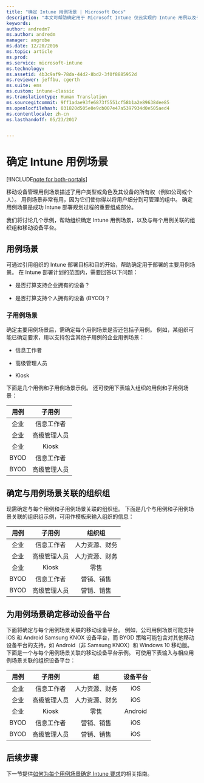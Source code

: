 ```yaml
---
title: "确定 Intune 用例场景 | Microsoft Docs"
description: "本文可帮助确定用于 Microsoft Intune 仅云实现的 Intune 用例以及子用例场景。"
keywords: 
author: andredm7
ms.author: andredm
manager: angrobe
ms.date: 12/20/2016
ms.topic: article
ms.prod: 
ms.service: microsoft-intune
ms.technology: 
ms.assetid: 4b3c9af9-78da-44d2-8bd2-3f0f8885952d
ms.reviewer: jeffbu, cgerth
ms.suite: ems
ms.custom: intune-classic
ms.translationtype: Human Translation
ms.sourcegitcommit: 9ff1adae93fe6873f5551cf58b1a2e89638dee85
ms.openlocfilehash: 031820d505e0e9cb007e47a5397934d0e505aed4
ms.contentlocale: zh-cn
ms.lasthandoff: 05/23/2017


---
```


# <a name="identify-intune-use-case-scenarios"></a>确定 Intune 用例场景

[!INCLUDE[note for both-portals](../includes/note-for-both-portals.md)]

移动设备管理用例场景描述了用户类型或角色及其设备的所有权（例如公司或个人）。 用例场景非常有用，因为它们使你得以将用户细分到可管理的组中。 确定用例场景是成功 Intune 部署规划过程的重要组成部分。

我们将讨论几个示例，帮助组织确定 Intune 用例场景，以及与每个用例关联的组织组和移动设备平台。

## <a name="use-case-scenarios"></a>用例场景

可通过引用组织的 Intune 部署目标和目的开始，帮助确定用于部署的主要用例场景。 在 Intune 部署计划的范围内，需要回答以下问题：

-   是否打算支持企业拥有的设备？

-   是否打算支持个人拥有的设备 (BYOD)？

### <a name="sub-use-case-scenarios"></a>子用例场景

确定主要用例场景后，需确定每个用例场景是否还包括子用例。 例如，某组织可能已确定要求，用以支持包含其他子用例的企业用例场景：

-   信息工作者

-   高级管理人员

-   Kiosk

下面是几个用例和子用例场景示例。 还可使用下表输入组织的用例和子用例场景：

| **用例** | **子用例** |
|:---:|:---:|
| 企业 | 信息工作者 |              
| 企业 | 高级管理人员 |           
| 企业 | Kiosk |
| BYOD | 信息工作者 |           
| BYOD | 高级管理人员 |

## <a name="identify-organizational-groups-associated-with-use-case-scenarios"></a>确定与用例场景关联的组织组

现需确定与每个用例和子用例场景关联的组织组。 下面是几个与用例和子用例场景关联的组织组示例，可用作模板来输入组织的信息：

| **用例** | **子用例** | **组织组** |
|:---:|:---:|:---:|
| 企业 | 信息工作者 | 人力资源、财务 |               
| 企业 | 高级管理人员 | 人力资源、财务 |            
| 企业 | Kiosk | 零售 |
| BYOD | 信息工作者 | 营销、销售 |            
| BYOD | 高级管理人员 | 营销、销售 |

## <a name="identify-mobile-device-platforms-for-use-case-scenarios"></a>为用例场景确定移动设备平台

下面将确定与每个用例场景关联的移动设备平台。 例如，公司用例场景可能支持 iOS 和 Android Samsung KNOX 设备平台，而 BYOD 策略可能包含对其他移动设备平台的支持，如 Android（非 Samsung KNOX）和 Windows 10 移动版。 下面是一个与每个用例场景关联的移动设备平台示例。 可使用下表输入与相应用例场景关联的组织设备平台：

| **用例** | **子用例** | **组** | **设备平台** |   
|:---:|:---:|:---:|:---:|
| 企业 | 信息工作者 | 人力资源、财务 | iOS |                                                           
| 企业 | 高级管理人员 | 人力资源、财务 | iOS |                                                           
| 企业 | Kiosk | 零售 | Android |
| BYOD | 信息工作者 | 营销、销售 | iOS |                                                           
| BYOD | 高级管理人员 | 营销、销售 | iOS |

## <a name="next-steps"></a>后续步骤

下一节提供[如何为每个用例场景确定 Intune 要求](section-3-determine-use-case-requirements.md)的相关指南。

